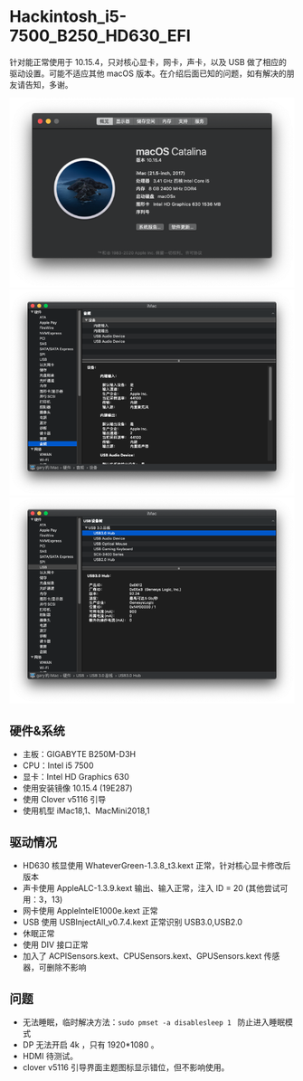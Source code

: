 Hackintosh_i5-7500_B250_HD630_EFI
====
针对能正常使用于 10.15.4，只对核心显卡，网卡，声卡，以及 USB 做了相应的驱动设置。可能不适应其他 macOS 版本。在介绍后面已知的问题，如有解决的朋友请告知，多谢。

![系统信息](./Screenshot/System.png)
![音频](./Screenshot/ALC892.png)
![USB](./Screenshot/USB.png)

硬件&系统
----
* 主板：GIGABYTE B250M-D3H
* CPU：Intel i5 7500
* 显卡：Intel HD Graphics 630
* 使用安装镜像 10.15.4 (19E287)
* 使用 Clover v5116 引导
* 使用机型 iMac18,1、MacMini2018,1

驱动情况
----
* HD630 核显使用 WhateverGreen-1.3.8_t3.kext 正常，针对核心显卡修改后版本
* 声卡使用 AppleALC-1.3.9.kext 输出、输入正常，注入 ID = 20 (其他尝试可用：3，13)
* 网卡使用 AppleIntelE1000e.kext 正常
* USB 使用 USBInjectAll_v0.7.4.kext 正常识别 USB3.0,USB2.0
* 休眠正常
* 使用 DIV 接口正常
* 加入了 ACPISensors.kext、CPUSensors.kext、GPUSensors.kext 传感器，可删除不影响

问题
----
* 无法睡眠，临时解决方法：`sudo pmset -a disablesleep 1 ` 防止进入睡眠模式
* DP 无法开启 4k ，只有 1920*1080 。
* HDMI 待测试。
* clover v5116 引导界面主题图标显示错位，但不影响使用。
